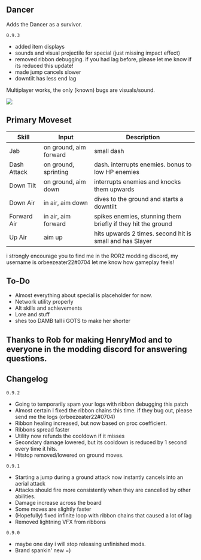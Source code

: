 ## Dancer


Adds the Dancer as a survivor.

`0.9.3`
- added item displays
- sounds and visual projectile for special (just missing impact effect)
- removed ribbon debugging. if you had lag before, please let me know if its reduced this update!
- made jump cancels slower
- downtilt has less end lag

Multiplayer works, the only (known) bugs are visuals/sound.

[![](https://cdn.discordapp.com/attachments/753003166559240257/928359246238724156/unknown.png)]()


## Primary Moveset
| Skill      | Input | Description |
| ---------- | -----| ----- |
| Jab | on ground, aim forward| small dash |
| Dash Attack | on ground, sprinting | dash. interrupts enemies. bonus to low HP enemies |
| Down Tilt | on ground, aim down | interrupts enemies and knocks them upwards |
| Down Air | in air, aim down | dives to the ground and starts a downtilt |
| Forward Air | in air, aim forward | spikes enemies, stunning them  briefly if they hit the ground |
| Up Air | aim up | hits upwards 2 times. second hit is small and has Slayer |


i strongly encourage you to find me in the ROR2 modding discord, my username is orbeezeater22#0704
let me know how gameplay feels!

## To-Do
- Almost everything about special is placeholder for now.
- Network utility properly
- Alt skills and achievements
- Lore and stuff
- shes too DAMB tall i GOTS to make her shorter

## Thanks to Rob for making HenryMod and to everyone in the modding discord for answering questions. 

## Changelog
`0.9.2`
- Going to temporarily spam your logs with ribbon debugging this patch
- Almost certain I fixed the ribbon chains this time. if they bug out, please send me the logs (orbeezeater22#0704)
- Ribbon healing increased, but now based on proc coefficient.
- Ribbons spread faster
- Utility now refunds the cooldown if it misses
- Secondary damage lowered, but its cooldown is reduced by 1 second every time it hits.
- Hitstop removed/lowered on ground moves.

`0.9.1`
- Starting a jump during a ground attack now instantly cancels into an aerial attack
- Attacks should fire more consistently when they are cancelled by other abilities.
- Damage increase across the board
- Some moves are slightly faster
- (Hopefully) fixed infinite loop with ribbon chains that caused a lot of lag
- Removed lightning VFX from ribbons 

`0.9.0`
- maybe one day i will stop releasing unfinished mods.
- Brand spankin' new =)

